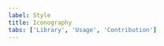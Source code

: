 ```yaml
---
label: Style
title: Iconography
tabs: ['Library', 'Usage', 'Contribution']
---
```


<icon-library />